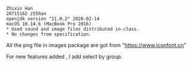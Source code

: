     Zhixin Han
    20715162 z55han
    openjdk version "11.0.2" 2020-02-14
    macOS 10.14.6 (MacBook Pro 2016)
    * Used sound and image files distributed in-class.
    * No changes from specification.
All the png file in images package are got from "https://www.iconfont.cn"

For new features added , I add select by group.
